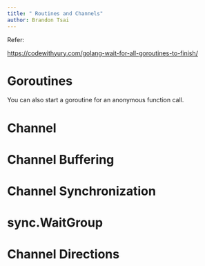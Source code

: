 ```yaml
---
title: " Routines and Channels"
author: Brandon Tsai
---
```


Refer:

https://codewithyury.com/golang-wait-for-all-goroutines-to-finish/

Goroutines
=======

You can also start a goroutine for an anonymous function call.




Channel
======


Channel Buffering
=======


Channel Synchronization
========

sync.WaitGroup
=========

Channel Directions
========
